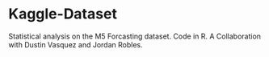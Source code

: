 # Kaggle-Dataset
Statistical analysis on the M5 Forcasting dataset. 
Code in R.
A Collaboration with Dustin Vasquez and Jordan Robles.
